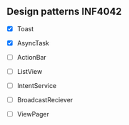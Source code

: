 Design patterns INF4042
-----------------------
- [X] Toast
- [X] AsyncTask
- [ ] ActionBar
- [ ] ListView
- [ ] IntentService
- [ ] BroadcastReciever
- [ ] ViewPager


